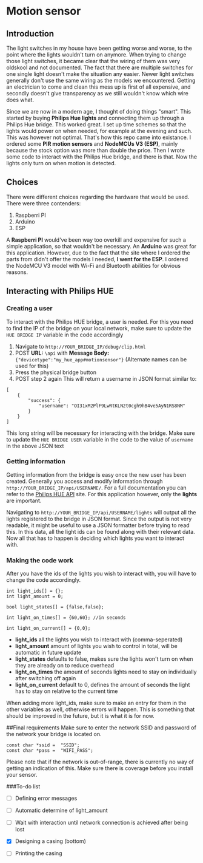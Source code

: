 # Motion sensor
## Introduction
The light switches in my house have been getting worse and worse, to the point where the lights wouldn't turn on anymore. When trying to change those light switches, it became clear that the wiring of them was very oldskool and not documented. The fact that there are multiple switches for one single light doesn't make the situation any easier. Newer light switches generally don't use the same wiring as the models we encountered. Getting an electrician to come and clean this mess up is first of all expensive, and secondly doesn't give transparency as we still wouldn't know which wire does what. 

Since we are now in a modern age, I thought of doing things "smart". This started by buying **Philips Hue lights** and connecting them up through a Philips Hue bridge. This worked great. I set up time schemes so that the lights would power on when needed, for example at the evening and such. This was however not optimal. That's how this repo came into existance. I ordered some **PIR motion sensors** and **NodeMCUs V3 (ESP)**, mainly because the stock option was more than double the price. Then I wrote some code to interact with the Philips Hue bridge, and there is that. Now the lights only turn on when motion is detected.

## Choices
There were different choices regarding the hardware that would be used. There were three contenders:
1. Raspberri PI
2. Arduino
3. ESP

A **Raspberri PI** would've been way too overkill and expensive for such a simple application, so that wouldn't be necessary.
An **Arduino** was great for this application. However, due to the fact that the site where I ordered the parts from didn't offer the models I needed, **I went for the ESP**. I ordered the NodeMCU V3 model with Wi-Fi and Bluetooth abilities for obvious reasons.

## Interacting with Philips HUE
### Creating a user
To interact with the Philips HUE bridge, a user is needed. 
For this you need to find the IP of the bridge on your local network, make sure to update the `HUE BRIDGE IP` variable in the code accordingly
1. Navigate to `http://YOUR_BRIDGE_IP/debug/clip.html`
2. POST **URL:** `\api` with **Message Body:** `{"devicetype":"my_hue_app#motionsensor"}` (Alternate names can be used for this)
4. Press the physical bridge button 
5. POST step 2 again
This will return a username in JSON format similar to:
```
[
    {
        "success": {
            "username": "OI31xM2PlF9LwRtKLN2t0cgh9hB4ve5AyN1RS8NM"
        }
    }
]
```
This long string will be necessary for interacting with the bridge. Make sure to update the `HUE BRIDGE USER` variable in the code to the value of `username` in the above JSON text

### Getting information
Getting information from the bridge is easy once the new user has been created.
Generally you access and modify information through `http://YOUR_BRIDGE_IP/api/USERNAME/`. For a full documentation you can refer to the [Philips HUE API](https://developers.meethue.com/develop/hue-api-v2/api-reference/) site. For this application however, only the **lights** are important.

Navigating to `http://YOUR_BRIDGE_IP/api/USERNAME/lights` will output all the lights registered to the bridge in JSON format. Since the output is not very readable, it might be useful to use a JSON formatter before trying to read this. In this data, all the light ids can be found along with their relevant data. Now all that has to happen is deciding which lights you want to interact with.

### Making the code work
After you have the ids of the lights you wish to interact with, you will have to change the code accordingly.
```
int light_ids[] = {};
int light_amount = 0;

bool light_states[] = {false,false};

int light_on_times[] = {60,60}; //in seconds

int light_on_current[] = {0,0};

```
- **light_ids**           all the lights you wish to interact with (comma-seperated)
- **light_amount**        amount of lights you wish to control in total, will be automatic in future update
- **light_states**        defaults to false, makes sure the lights won't turn on when they are already on to reduce overhead
- **light_on_times**      the amount of seconds lights need to stay on individually after switching off again
- **light_on_current**    default to 0, defines the amount of seconds the light has to stay on relative to the current time

When adding more light_ids, make sure to make an entry for them in the other variables as well, otherwise errors will happen. This is something that should be improved in the future, but it is what it is for now.

##Final requirements
Make sure to enter the network SSID and password of the network your bridge is located on.
```
const char *ssid =  "SSID";  
const char *pass =  "WIFI_PASS";
```
Please note that if the network is out-of-range, there is currently no way of getting an indication of this. Make sure there is coverage before you install your sensor.

###To-do list
- [ ] Defining error messages
- [ ] Automatic determine of light_amount
- [ ] Wait with interaction until network connection is achieved after being lost
- [X] Designing a casing (bottom)
- [ ] Printing the casing


